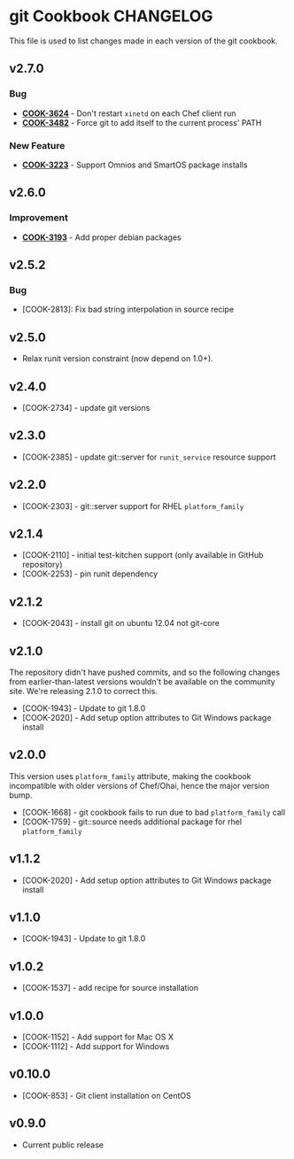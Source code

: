 git Cookbook CHANGELOG
======================
This file is used to list changes made in each version of the git cookbook.


v2.7.0
------
### Bug
- **[COOK-3624](https://tickets.opscode.com/browse/COOK-3624)** - Don't restart `xinetd` on each Chef client run
- **[COOK-3482](https://tickets.opscode.com/browse/COOK-3482)** - Force git to add itself to the current process' PATH

### New Feature
- **[COOK-3223](https://tickets.opscode.com/browse/COOK-3223)** - Support Omnios and SmartOS package installs

v2.6.0
------
### Improvement
- **[COOK-3193](https://tickets.opscode.com/browse/COOK-3193)** - Add proper debian packages

v2.5.2
------
### Bug
- [COOK-2813]: Fix bad string interpolation in source recipe

v2.5.0
------
- Relax runit version constraint (now depend on 1.0+).

v2.4.0
------
- [COOK-2734] - update git versions

v2.3.0
------
- [COOK-2385] - update git::server for `runit_service` resource support

v2.2.0
------
- [COOK-2303] - git::server support for RHEL `platform_family`

v2.1.4
------
- [COOK-2110] - initial test-kitchen support (only available in GitHub repository)
- [COOK-2253] - pin runit dependency

v2.1.2
------
- [COOK-2043] - install git on ubuntu 12.04 not git-core

v2.1.0
------
The repository didn't have pushed commits, and so the following changes from earlier-than-latest versions wouldn't be available on the community site. We're releasing 2.1.0 to correct this.

- [COOK-1943] - Update to git 1.8.0
- [COOK-2020] - Add setup option attributes to Git Windows package install

v2.0.0
-------
This version uses `platform_family` attribute, making the cookbook incompatible with older versions of Chef/Ohai, hence the major version bump.

- [COOK-1668] - git cookbook fails to run due to bad `platform_family` call
- [COOK-1759] - git::source needs additional package for rhel `platform_family`

v1.1.2
------
- [COOK-2020] - Add setup option attributes to Git Windows package install

v1.1.0
------
- [COOK-1943] - Update to git 1.8.0

v1.0.2
------
- [COOK-1537] - add recipe for source installation

v1.0.0
------
- [COOK-1152] - Add support for Mac OS X
- [COOK-1112] - Add support for Windows

v0.10.0
-------
- [COOK-853] - Git client installation on CentOS

v0.9.0
------
- Current public release

